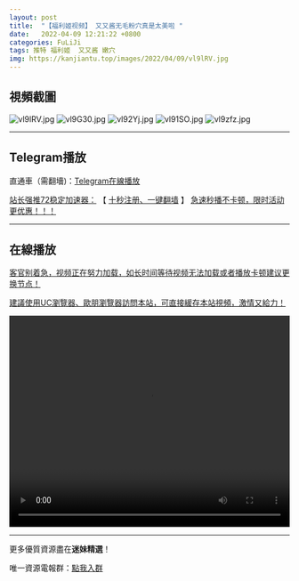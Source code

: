 ```yaml
---
layout: post
title:  "【福利姬视频】 又又酱无毛粉穴真是太美啦 "
date:   2022-04-09 12:21:22 +0800
categories: FuLiJi
tags: 推特 福利姬  又又酱 嫩穴 
img: https://kanjiantu.top/images/2022/04/09/vl9lRV.jpg
---
```



## 視頻截圖

![vl9lRV.jpg](https://kanjiantu.top/images/2022/04/09/vl9lRV.jpg)
![vl9G30.jpg](https://kanjiantu.top/images/2022/04/09/vl9G30.jpg)
![vl92Yj.jpg](https://kanjiantu.top/images/2022/04/09/vl92Yj.jpg)
![vl91SO.jpg](https://kanjiantu.top/images/2022/04/09/vl91SO.jpg)
![vl9zfz.jpg](https://kanjiantu.top/images/2022/04/09/vl9zfz.jpg)

* * *
## Telegram播放

直通車（需翻墻)：[Telegram在線播放](https://t.me/mimeijingxuan/571)

<u>站长强推72稳定加速器：</u> 【 [十秒注册、一键翻墙](https://72vpn.xyz/#/register?code=mimei) 】
<u>  急速秒播不卡顿，限时活动更优惠！！！</u>
* * *
## 在線播放
<u>客官别着急，视频正在努力加载，如长时间等待视频无法加载或者播放卡顿建议更换节点！</u>

<u>建議使用UC瀏覽器、歐朋瀏覽器訪問本站，可直接緩存本站視頻，激情又給力！</u>
<center><video src="https://cdn.publer.io/uploads/videos/624d85a0db27974229d846d8/df4d462960baf220eb01c22f2db5c3ca.mp4" width="100%" height="380px" controls="controls"></video></center>

* * *
更多優質資源盡在**迷妹精選**！

唯一資源電報群：[點我入群](https://t.me/mimeijingxuan)


